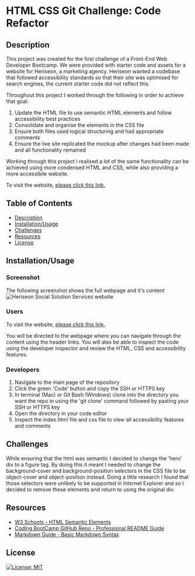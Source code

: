 # HTML CSS Git Challenge: Code Refactor

## Description

This project was created for the first challenge of a Front-End Web Developer Bootcamp. We were provided with starter code and assets for a website for Heriseon, a marketing agency. Heriseon wanted a codebase that followed accessibility standards so that their site was optimised for search engines, the current starter code did not reflect this.

Throughout this project I worked through the following in order to achieve that goal:

1. Update the HTML file to use semantic HTML elements and follow accessibility best practices
2. Consolidate and organise the elements in the CSS file
3. Ensure both files used logical structuring and had appropriate comments
4. Ensure the live site replicated the mockup after changes had been made and all functionality remained

Working through this project I realised a lot of the same functionality can be achieved using more condensed HTML and CSS, while also providing a more accessibile website.

To visit the website, [please click this link.](https://LINKGOESHERE.com)

## Table of Contents

- [Description](#description)
- [Installation/Usage](#installation/usage)
- [Challenges](#challenges)
- [Resources](#resources)
- [License](#license)

## Installation/Usage

### Screenshot

The following screenshot shows the full webpage and it's content
    ![Heriseon Social Solution Services website](assets/images/heriseon-screenshot.png)

### Users

To visit the website, [please click this link.](https://LINKGOESHERE.com)

You will be directed to the webpage where you can navigate through the content using the header links. You will also be able to inspect the code using the developer inspector and review the HTML, CSS and accessibility features.

### Developers

1. Navigate to the main page of the repository
2. Click the green 'Code' button and copy the SSH or HTTPS key
3. In terminal (Mac) or Git Bash (Windows) clone into the directory you want the repo in using the 'git clone' command followed by pasting your SSH or HTTPS key
4. Open the directory in your code editor
5. Inspect the index.html file and css file to view all accessibility features and comments

## Challenges

While ensuring that the html was semantic I decided to change the 'hero' div to a figure tag. By doing this it meant I needed to change the background-cover and background-position selectors in the CSS file to be object-cover and object-position instead. Doing a little research I found that those selectors were unlikely to be supported in Internet Explorer and so I decided to remove these elements and return to using the original div.

## Resources

- [W3 Schools - HTML Semantic Elements](https://www.w3schools.com/html/html5_semantic_elements.asp)
- [Coding BootCamp GitHub Repo - Professional README Guide](https://coding-boot-camp.github.io/full-stack/github/professional-readme-guide)
- [Markdown Guide - Basic Markdown Syntax](https://www.markdownguide.org/basic-syntax/)

## License

[![License: MIT](https://img.shields.io/badge/License-MIT-yellow.svg)](https://opensource.org/licenses/MIT)